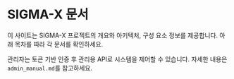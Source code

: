 # SIGMA-X 문서

이 사이트는 SIGMA-X 프로젝트의 개요와 아키텍처, 구성 요소 정보를 제공합니다.
아래 목차를 따라 각 문서를 확인하세요.

관리자는 토큰 기반 인증 후 관리용 API로 시스템을 제어할 수 있습니다. 자세한 내용은 `admin_manual.md`를 참고하세요.
